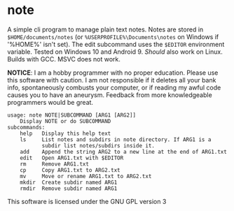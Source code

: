 # note

A simple cli program to manage plain text notes. Notes are stored in `$HOME/documents/notes` (or `%USERPROFILE%\Documents\notes` on Windows if '%HOME%' isn't set). The edit subcommand uses the `$EDITOR` environment variable. Tested on Windows 10 and Android 9. *Should* also work on Linux.
Builds with GCC. MSVC does not work.

**NOTICE**: I am a hobby programmer with no proper education. Please use this software with caution. I am not responsible if it deletes all your bank info, spontaneously combusts your computer, or if reading my awful code causes you to have an aneurysm. Feedback from more knowledgeable programmers would be great.

```
usage: note NOTE|SUBCOMMAND [ARG1 [ARG2]]
    Display NOTE or do SUBCOMMAND
subcommands:
    help   Display this help text
    ls     List notes and subdirs in note directory. If ARG1 is a
           subdir list notes/subdirs inside it.
    add    Append the string ARG2 to a new line at the end of ARG1.txt
    edit   Open ARG1.txt with $EDITOR
    rm     Remove ARG1.txt
    cp     Copy ARG1.txt to ARG2.txt
    mv     Move or rename ARG1.txt to ARG2.txt
    mkdir  Create subdir named ARG1
    rmdir  Remove subdir named ARG1
```

This software is licensed under the GNU GPL version 3
